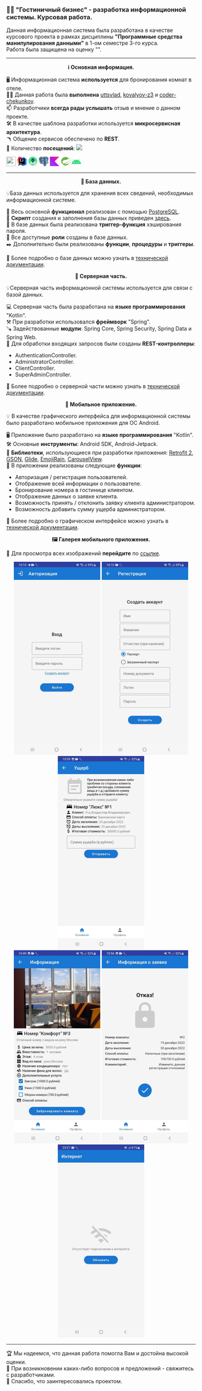 ### 👨‍🎓 "Гостиничный бизнес" - разработка информационной системы. Курсовая работа.

Данная информационная система была разработана в качестве курсового проекта в рамках дисциплины **"Программные средства манипулирования данными"** в 1-ом семестре 3-го курса.</br>
Работа была защищена на оценку "".

---

 <p align="center">
   <b> ℹ️ Основная информация. </b>  
</p>

🖥️ Информационная система **используется** для бронирования комнат в отеле. <br/> 
🧑‍💻 Данная работа была **выполнена** [uttsvlad](https://github.com/uttsvlad), [kovalyov-z3](https://github.com/kovalyov-z3) и [coder-chekunkov](https://github.com/coder-chekunkov). <br/>
📫 Разработчики **всегда рады услышать** отзыв и мнение о данном проекте. <br/>
🛠️ В качестве шаблона разработки используется **микросервисная архитектура**. <br/>
🪃 Общение сервисов обеспечено по **REST**. <br/>
👀 Количество **посещений**: ![](https://visitor-badge.glitch.me/badge?page_id=coder-chekunkov.BookingRoom-Coursework)

<code><img src="https://avatars.githubusercontent.com/u/22798591?s=200&v=4" width="25" height="25"></code>
<code><img src="https://raw.githubusercontent.com/github/explore/caa262eeb858e81282d6f651d6eef1f8730b54ba/topics/intellij-idea/intellij-idea.png" width="25" height="25"></code>
<code><img src="https://raw.githubusercontent.com/github/explore/44926f43f6a0d183b5965bebd1e77069ab00c26a/topics/android-studio/android-studio.png" width="25" height="25"></code>
<code><img src="https://raw.githubusercontent.com/github/explore/80688e429a7d4ef2fca1e82350fe8e3517d3494d/topics/postgresql/postgresql.png" width="25" height="25"></code>
<code><img src="https://raw.githubusercontent.com/github/explore/80688e429a7d4ef2fca1e82350fe8e3517d3494d/topics/kotlin/kotlin.png" width="25" height="25"></code>
<code><img src="https://raw.githubusercontent.com/github/explore/8ab0be27a8c97992e4930e630e2d68ba8d819183/topics/spring/spring.png" width="25" height="25"></code>
<code><img src="https://raw.githubusercontent.com/github/explore/80688e429a7d4ef2fca1e82350fe8e3517d3494d/topics/android/android.png" width="25" height="25"></code>

---
 <p align="center">
   <b> 💾 База данных. </b>  
</p>

💡База данных используется для хранения всех сведений, необходимых информационной системе.

📂 Весь основной **функционал** реализован с помощью [PostgreSQL](https://github.com/postgres/postgres). <br/>
📝 **Скрипт** создания и заполнения базы данных приведен [здесь](https://github.com/coder-chekunkov/BookingRoom-Coursework/blob/main/postgreSQL/courseWork.sql). <br/>
🔐 В базе данных была реализована **триггер-функция** хэширования пароля. <br/>
👥 Все доступные **роли** созданы в базе данных. <br/> 
✒️ Дополнительно были реализованы **функции**, **процедуры** и **триггеры**. <br/>

📖 Более подробно о базе данных можно узнать в [технической документации](https://github.com/coder-chekunkov/BookingRoom-Coursework/blob/main/documents/%D0%A2%D0%B5%D1%85%D0%BD%D0%B8%D1%87%D0%B5%D1%81%D0%BA%D0%B0%D1%8F%20%D0%B4%D0%BE%D0%BA%D1%83%D0%BC%D0%B5%D0%BD%D1%82%D0%B0%D1%86%D0%B8%D1%8F.pdf).

 <p align="center">
   <b> 💽 Серверная часть. </b>  
</p>

💡Серверная часть информационной системы используется для связи с базой данных.

💻 Серверная часть была разработана на **языке программирования** "Kotlin". <br/>
⚒️ При разработки использовался **фреймворк** "Spring". <br/>
🪚 Задействованные **модули**: Spring Core, Spring Security, Spring Data и Spring Web. <br/>
📜 Для обработки входящих запросов были созданы **REST-контроллеры**: <br/>
 - AuthenticationController.  <br/>
 - AdministratorController. <br/>
 - ClientController. <br/>
 - SuperAdminController. <br/>

📖 Более подробно о серверной части можно узнать в [технической документации](https://github.com/coder-chekunkov/BookingRoom-Coursework/blob/main/documents/%D0%A2%D0%B5%D1%85%D0%BD%D0%B8%D1%87%D0%B5%D1%81%D0%BA%D0%B0%D1%8F%20%D0%B4%D0%BE%D0%BA%D1%83%D0%BC%D0%B5%D0%BD%D1%82%D0%B0%D1%86%D0%B8%D1%8F.pdf).

 <p align="center">
   <b> 📱 Мобильное приложение. </b>  
</p>

💡 В качестве графического интерфейса для информационной системы было разработано мобильное приложения для ОС Android. 

🖥️ Приложение было разработано на **языке программирования** "Kotlin". <br/>
🛠️ Основные **инструменты**: Android SDK, Android-Jetpack. <br/>
🔧 **Библиотеки**, использующиеся при разработки приложения: [Retrofit 2](https://github.com/square/retrofit), [GSON](https://github.com/google/gson), [Glide](https://github.com/bumptech/glide), [EmojiRain](https://github.com/Luolc/EmojiRain), [CarouselView](https://github.com/sayyam/carouselview).<br/>
📜 В приложении реализованы следующие **функции**: <br/>
 - Авторизация / регистрация пользователей.  <br/>
 - Отображение всей информации о пользователе. <br/>
 - Бронирование номера в гостинице клиентом. <br/>
 - Отображение данных о заявке клиента. <br/>
 - Возможность принять / отклонить заявку клиента администратором. <br/>
 - Возможность добавить сумму ущерба администратором.
 
 📖 Более подробно о графическом интерфейсе можно узнать в [технической документации](https://github.com/coder-chekunkov/BookingRoom-Coursework/blob/main/documents/%D0%A2%D0%B5%D1%85%D0%BD%D0%B8%D1%87%D0%B5%D1%81%D0%BA%D0%B0%D1%8F%20%D0%B4%D0%BE%D0%BA%D1%83%D0%BC%D0%B5%D0%BD%D1%82%D0%B0%D1%86%D0%B8%D1%8F.pdf).


 <p align="center">
   <b> 🖼️ Галерея мобильного приложения. </b>  
</p>

 🔗 Для просмотра всех изображений **перейдите** по [ссылке](https://github.com/coder-chekunkov/BookingRoom-Coursework/tree/main/documents/wiki_images).
 
 
<p align="center">
  <img alt="GIF" src="https://github.com/coder-chekunkov/BookingRoom-Coursework/blob/main/documents/wiki_images/wiki_image_1.jpg" width="230"/>
  <img alt="GIF" src="https://github.com/coder-chekunkov/BookingRoom-Coursework/blob/main/documents/wiki_images/wiki_image_2.jpg" width="230"/>
  <img alt="GIF" src="https://github.com/coder-chekunkov/BookingRoom-Coursework/blob/main/documents/wiki_images/wiki_image_20.jpg" width="230"/> </br>
  <img alt="GIF" src="https://github.com/coder-chekunkov/BookingRoom-Coursework/blob/main/documents/wiki_images/wiki_image_11.jpg" width="230"/>
  <img alt="GIF" src="https://github.com/coder-chekunkov/BookingRoom-Coursework/blob/main/documents/wiki_images/wiki_image_15.jpg" width="230"/>
  <img alt="GIF" src="https://github.com/coder-chekunkov/BookingRoom-Coursework/blob/main/documents/wiki_images/wiki_image_8.jpg" width="230"/>
</p>
 
---

🏆 Мы надеемся, что данная работа помогла Вам и достойна высокой оценки. <br/>
📧 При возникновении каких-либо вопросов и предложений - свяжитесь с разработчиками. <br/>
🤝 Спасибо, что заинтересовались проектом.
